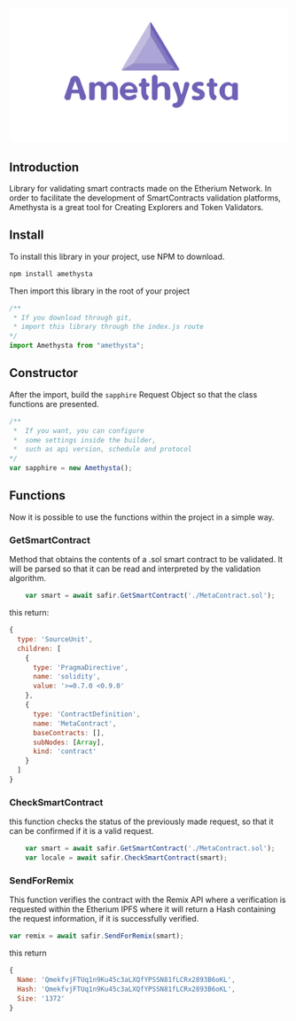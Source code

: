 <center>
    <img src="./asset/img/amethysta.png" /> 
</center>

## Introduction
Library for validating smart contracts made on the Etherium Network. In order to facilitate the development of SmartContracts validation platforms, Amethysta is a great tool for Creating Explorers and Token Validators.

## Install

To install this library in your project, use NPM to download.

```bash
npm install amethysta
```

Then import this library in the root of your project

```js
/** 
 * If you download through git, 
 * import this library through the index.js route
*/
import Amethysta from "amethysta";
```

## Constructor

After the import, build the ``sapphire`` Request Object so that the class functions are presented.

```js
/** 
 *  If you want, you can configure
 *  some settings inside the builder,
 *  such as api version, schedule and protocol
*/
var sapphire = new Amethysta();

```

## Functions

Now it is possible to use the functions within the project in a simple way.

### GetSmartContract

Method that obtains the contents of a .sol smart contract to be validated. It will be parsed so that it can be read and interpreted by the validation algorithm.

```js
    var smart = await safir.GetSmartContract('./MetaContract.sol');

```

this return: 

```js
{
  type: 'SourceUnit',
  children: [
    {
      type: 'PragmaDirective',
      name: 'solidity',
      value: '>=0.7.0 <0.9.0'
    },
    {
      type: 'ContractDefinition',
      name: 'MetaContract',
      baseContracts: [],
      subNodes: [Array],
      kind: 'contract'
    }
  ]
}
```

### CheckSmartContract

this function checks the status of the previously made request, so that it can be confirmed if it is a valid request.

```js
    var smart = await safir.GetSmartContract('./MetaContract.sol');
    var locale = await safir.CheckSmartContract(smart);

```

### SendForRemix

This function verifies the contract with the Remix API where a verification is requested within the Etherium IPFS where it will return a Hash containing the request information, if it is successfully verified.

```js
var remix = await safir.SendForRemix(smart);
```

this return

```js
{
  Name: 'QmekfvjFTUq1n9Ku45c3aLXQfYPSSN81fLCRx2893B6oKL',
  Hash: 'QmekfvjFTUq1n9Ku45c3aLXQfYPSSN81fLCRx2893B6oKL',
  Size: '1372'
}
```